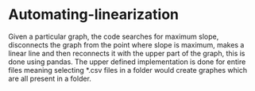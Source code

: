 # Automating-linearization
Given a particular graph, the code searches for maximum slope, disconnects the graph from the point where slope is maximum, makes a linear line and then reconnects it with the upper part of the graph, this is done using pandas.
The upper defined implementation is done for entire files meaning selecting *.csv files in a folder would create graphes which are all present in a folder.
